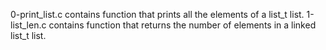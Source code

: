 0-print_list.c contains function that prints all the elements of a list_t list.
1-list_len.c contains function that returns the number of elements in a linked list_t list.


